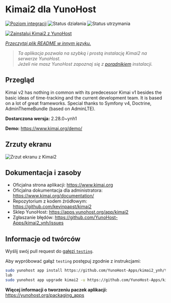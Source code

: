 <!--
To README zostało automatycznie wygenerowane przez <https://github.com/YunoHost/apps/tree/master/tools/readme_generator>
Nie powinno być ono edytowane ręcznie.
-->

# Kimai2 dla YunoHost

[![Poziom integracji](https://apps.yunohost.org/badge/integration/kimai2)](https://ci-apps.yunohost.org/ci/apps/kimai2/)
![Status działania](https://apps.yunohost.org/badge/state/kimai2)
![Status utrzymania](https://apps.yunohost.org/badge/maintained/kimai2)

[![Zainstaluj Kimai2 z YunoHost](https://install-app.yunohost.org/install-with-yunohost.svg)](https://install-app.yunohost.org/?app=kimai2)

*[Przeczytaj plik README w innym języku.](./ALL_README.md)*

> *Ta aplikacja pozwala na szybką i prostą instalację Kimai2 na serwerze YunoHost.*  
> *Jeżeli nie masz YunoHost zapoznaj się z [poradnikiem](https://yunohost.org/install) instalacji.*

## Przegląd

Kimai v2 has nothing in common with its predecessor Kimai v1 besides the basic ideas of time-tracking and the current development team. It is based on a lot of great frameworks. Special thanks to Symfony v4, Doctrine, AdminThemeBundle (based on AdminLTE).


**Dostarczona wersja:** 2.28.0~ynh1

**Demo:** <https://www.kimai.org/demo/>

## Zrzuty ekranu

![Zrzut ekranu z Kimai2](./doc/screenshots/screenshot1.png)

## Dokumentacja i zasoby

- Oficjalna strona aplikacji: <https://www.kimai.org>
- Oficjalna dokumentacja dla administratora: <https://www.kimai.org/documentation/>
- Repozytorium z kodem źródłowym: <https://github.com/kevinpapst/kimai2>
- Sklep YunoHost: <https://apps.yunohost.org/app/kimai2>
- Zgłaszanie błędów: <https://github.com/YunoHost-Apps/kimai2_ynh/issues>

## Informacje od twórców

Wyślij swój pull request do [gałęzi `testing`](https://github.com/YunoHost-Apps/kimai2_ynh/tree/testing).

Aby wypróbować gałąź `testing` postępuj zgodnie z instrukcjami:

```bash
sudo yunohost app install https://github.com/YunoHost-Apps/kimai2_ynh/tree/testing --debug
lub
sudo yunohost app upgrade kimai2 -u https://github.com/YunoHost-Apps/kimai2_ynh/tree/testing --debug
```

**Więcej informacji o tworzeniu paczek aplikacji:** <https://yunohost.org/packaging_apps>

